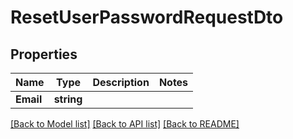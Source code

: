 # ResetUserPasswordRequestDto

## Properties

Name | Type | Description | Notes
------------ | ------------- | ------------- | -------------
**Email** | **string** |  | 

[[Back to Model list]](../README.md#documentation-for-models) [[Back to API list]](../README.md#documentation-for-api-endpoints) [[Back to README]](../README.md)


